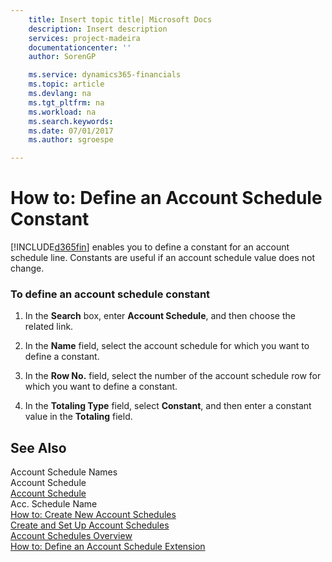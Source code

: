 ```yaml
---
    title: Insert topic title| Microsoft Docs
    description: Insert description
    services: project-madeira
    documentationcenter: ''
    author: SorenGP

    ms.service: dynamics365-financials
    ms.topic: article
    ms.devlang: na
    ms.tgt_pltfrm: na
    ms.workload: na
    ms.search.keywords:
    ms.date: 07/01/2017
    ms.author: sgroespe

---
```

# How to: Define an Account Schedule Constant
[!INCLUDE[d365fin](../../includes/d365fin_md.md)] enables you to define a constant for an account schedule line. Constants are useful if an account schedule value does not change.  
  
### To define an account schedule constant  
  
1.  In the **Search** box, enter **Account Schedule**, and then choose the related link.  
  
2.  In the **Name** field, select the account schedule for which you want to define a constant.  
  
3.  In the **Row No.** field, select the number of the account schedule row for which you want to define a constant.  
  
4.  In the **Totaling Type** field, select **Constant**, and then enter a constant value in the **Totaling** field.  
  
## See Also  
 Account Schedule Names   
 Account Schedule   
 [Account Schedule](\($%20R_25%20Account%20Schedule%20$\).md)   
 Acc. Schedule Name   
 [How to: Create New Account Schedules](how-to-create-new-account-schedules.md)   
 [Create and Set Up Account Schedules](create-and-set-up-account-schedules.md)   
 [Account Schedules Overview](account-schedules-overview.md)   
 [How to: Define an Account Schedule Extension](how-to-define-an-account-schedule-extension.md)